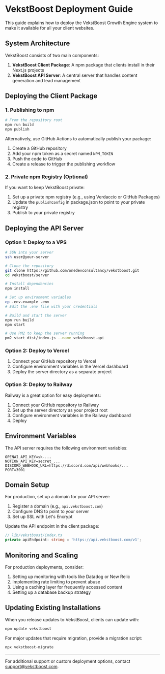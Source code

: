 # VekstBoost Deployment Guide

This guide explains how to deploy the VekstBoost Growth Engine system to make it available for all your client websites.

## System Architecture

VekstBoost consists of two main components:

1. **VekstBoost Client Package**: A npm package that clients install in their Next.js projects
2. **VekstBoost API Server**: A central server that handles content generation and lead management

## Deploying the Client Package

### 1. Publishing to npm

```bash
# From the repository root
npm run build
npm publish
```

Alternatively, use GitHub Actions to automatically publish your package:

1. Create a GitHub repository
2. Add your npm token as a secret named `NPM_TOKEN`
3. Push the code to GitHub
4. Create a release to trigger the publishing workflow

### 2. Private npm Registry (Optional)

If you want to keep VekstBoost private:

1. Set up a private npm registry (e.g., using Verdaccio or GitHub Packages)
2. Update the `publishConfig` in package.json to point to your private registry
3. Publish to your private registry

## Deploying the API Server

### Option 1: Deploy to a VPS

```bash
# SSH into your server
ssh user@your-server

# Clone the repository
git clone https://github.com/onedevconsultancy/vekstboost.git
cd vekstboost/server

# Install dependencies
npm install

# Set up environment variables
cp .env.example .env
# Edit the .env file with your credentials

# Build and start the server
npm run build
npm start

# Use PM2 to keep the server running
pm2 start dist/index.js --name vekstboost-api
```

### Option 2: Deploy to Vercel

1. Connect your GitHub repository to Vercel
2. Configure environment variables in the Vercel dashboard
3. Deploy the server directory as a separate project

### Option 3: Deploy to Railway

Railway is a great option for easy deployments:

1. Connect your GitHub repository to Railway
2. Set up the server directory as your project root
3. Configure environment variables in the Railway dashboard
4. Deploy

## Environment Variables

The API server requires the following environment variables:

```
OPENAI_API_KEY=sk-...
NOTION_API_KEY=secret_...
DISCORD_WEBHOOK_URL=https://discord.com/api/webhooks/...
PORT=3001
```

## Domain Setup

For production, set up a domain for your API server:

1. Register a domain (e.g., `api.vekstboost.com`)
2. Configure DNS to point to your server
3. Set up SSL with Let's Encrypt

Update the API endpoint in the client package:

```typescript
// lib/vekstboost/index.ts
private apiEndpoint: string = 'https://api.vekstboost.com/v1';
```

## Monitoring and Scaling

For production deployments, consider:

1. Setting up monitoring with tools like Datadog or New Relic
2. Implementing rate limiting to prevent abuse
3. Using a caching layer for frequently accessed content
4. Setting up a database backup strategy

## Updating Existing Installations

When you release updates to VekstBoost, clients can update with:

```bash
npm update vekstboost
```

For major updates that require migration, provide a migration script:

```bash
npx vekstboost-migrate
```

---

For additional support or custom deployment options, contact support@vekstboost.com. 